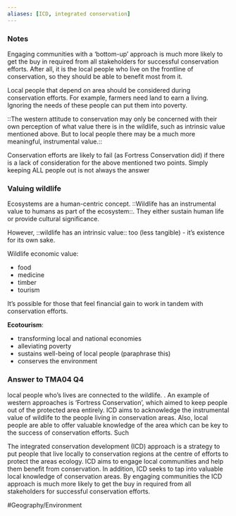 ```yaml
---
aliases: [ICD, integrated conservation]
---
```


### Notes
Engaging communities with a ‘bottom-up’ approach is much more likely to get the buy in required from all stakeholders for successful conservation efforts. After all, it is the local people who live on the frontline of conservation, so they should be able to benefit most from it.

Local people that depend on area should be considered during conservation efforts. For example, farmers need land to earn a living. Ignoring the needs of these people can put them into poverty.

::The western attitude to conservation may only be concerned with their own perception of what value there is in the wildlife, such as intrinsic value mentioned above. But to local people there may be a much more meaningful, instrumental value.::

Conservation efforts are likely to fail (as Fortress Conservation did) if there is a lack of consideration for the above mentioned two points. Simply keeping ALL people out is not always the answer

### Valuing wildlife
Ecosystems are a human-centric concept. ::Wildlife has an instrumental value to humans as part of the ecosystem::. They either sustain human life or provide cultural significance.

However, ::wildlife has an intrinsic value:: too (less tangible) - it’s existence for its own sake.

Wildlife economic value:
- food
- medicine
- timber
- tourism

It’s possible for those that feel financial gain to work in tandem with conservation efforts. 

**Ecotourism**:
- transforming local and national economies
- alleviating poverty
- sustains well-being of local people (paraphrase this)
- conserves the environment

### Answer to TMA04 Q4

local people who’s lives are connected to the wildlife. . An example of western approaches is ‘Fortress Conservation’, which aimed to keep people out of the protected area entirely. ICD aims to acknowledge the instrumental value of wildlife to the people living in conservation areas. Also, local people are able to offer valuable knowledge of the area which can be key to the success of conservation efforts. Such

The integrated conservation development (ICD) approach is a strategy to put people that live locally to conservation regions at the centre of efforts to protect the areas ecology. ICD aims to engage local communities and help them benefit from conservation. In addition, ICD seeks to tap into valuable local knowledge of conservation areas. By engaging communities the ICD approach is much more likely to get the buy in required from all stakeholders for successful conservation efforts. 

#Geography/Environment